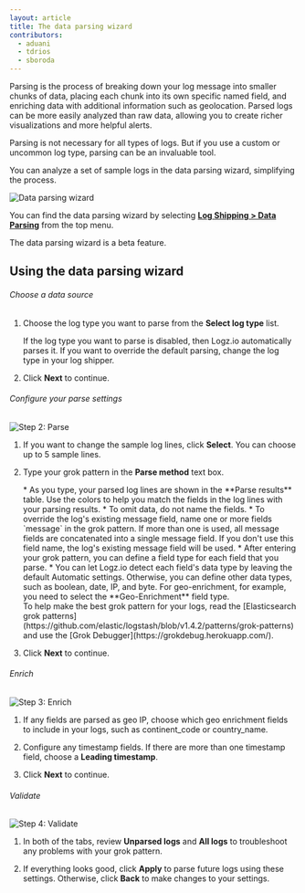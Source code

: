 ```yaml
---
layout: article
title: The data parsing wizard
contributors:
  - aduani
  - tdrios
  - sboroda
---
```


Parsing is the process of breaking down your log message into smaller chunks of data, placing each chunk into its own specific named field, and enriching data with additional information such as geolocation. Parsed logs can be more easily analyzed than raw data, allowing you to create richer visualizations and more helpful alerts.

Parsing is not necessary for all types of logs. But if you use a custom or uncommon log type, parsing can be an invaluable tool. 

You can analyze a set of sample logs in the data parsing wizard, simplifying the process.

![Data parsing wizard]({{site.baseurl}}/images/parsing-and-mapping/parsing-and-mapping--data-parsing-wizard.png)

You can find the data parsing wizard by selecting [**Log Shipping > Data Parsing**](https://app.logz.io/#/dashboard/data-parsing/step1) from the top menu.

<div class="info-box note">
  The data parsing wizard is a beta feature.
</div>

## Using the data parsing wizard

###### Choose a data source

1. Choose the log type you want to parse from the **Select log type** list.

    <div class="info-box note">
      If the log type you want to parse is disabled, then Logz.io automatically parses it. If you want to override the default parsing, change the log type in your log shipper.
    </div>

2. Click **Next** to continue.

###### Configure your parse settings

![Step 2: Parse]({{site.baseurl}}/images/parsing-and-mapping/parsing-and-mapping--step-2-parse.png)

1. If you want to change the sample log lines, click **Select**. You can choose up to 5 sample lines.

2. Type your grok pattern in the **Parse method** text box. 

    <div class="info-box note notes">
    * As you type, your parsed log lines are shown in the **Parse results** table. Use the colors to help you match the fields in the log lines with your parsing results.
    * To omit data, do not name the fields.
    * To override the log's existing message field, name one or more fields `message` in the grok pattern. If more than one is used, all message fields are concatenated into a single message field. If you don't use this field name, the log's existing message field will be used.
    * After entering your grok pattern, you can define a field type for each field that you parse.
    * You can let Logz.io detect each field's data type by leaving the default Automatic settings. Otherwise, you can define other data types, such as boolean, date, IP, and byte. For geo-enrichment, for example, you need to select the **Geo-Enrichment** field type.
    </div>

    <div class="info-box tip">
      To help make the best grok pattern for your logs, read the [Elasticsearch grok patterns](https://github.com/elastic/logstash/blob/v1.4.2/patterns/grok-patterns) and use the [Grok Debugger](https://grokdebug.herokuapp.com/).
    </div>

3. Click **Next** to continue.

###### Enrich

![Step 3: Enrich]({{site.baseurl}}/images/parsing-and-mapping/parsing-and-mapping--step-3-enrich.png)

1. If any fields are parsed as geo IP, choose which geo enrichment fields to include in your logs, such as continent_code or country_name.

2. Configure any timestamp fields. If there are more than one timestamp field, choose a **Leading timestamp**.

3. Click **Next** to continue.

###### Validate

![Step 4: Validate]({{site.baseurl}}/images/parsing-and-mapping/parsing-and-mapping--step-4-validate.png)

1. In both of the tabs, review **Unparsed logs** and **All logs** to troubleshoot any problems with your grok pattern.

2. If everything looks good, click **Apply** to parse future logs using these settings. Otherwise, click **Back** to make changes to your settings.